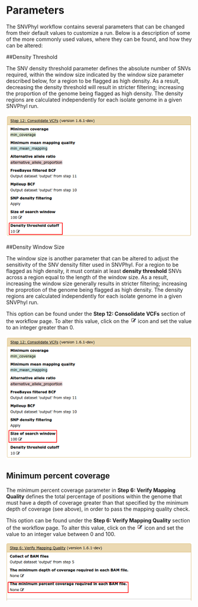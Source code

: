 # Parameters

The SNVPhyl workflow contains several parameters that can be changed from their default values to customize a run. Below is a description of some of the more commonly used values, where they can be found, and how they can be altered:

##Density Threshold 

The SNV density threshold parameter defines the absolute number of SNVs required, within the window size indicated by the window size parameter described below, for a region to be flagged as high density.  As a result, decreasing the density threshold will result in stricter filtering; increasing the proportion of the genome being flagged as high density. The density regions are calculated independently for each isolate genome in a given SNVPhyl run. 

![density_threshold][]

##Density Window Size

The window size is another parameter that can be altered to adjust the sensitivity of the SNV density filter used in SNVPhyl.  For a region to be flagged as high density, it must contain at least **density threshold** SNVs across a region equal to the length of the window size.  As a result, increasing the window size generally results in stricter filtering; increasing the proprotion of the genome being flagged as high density.  The density regions are calculated independently for each isolate genome in a given SNVPhyl run.

This option can be found under the **Step 12: Consolidate VCFs** section of the workflow page. To alter this value, click on the ![edit_param][] icon and set the value to an integer greater than 0.  

![window_size][]

## Minimum percent coverage

The minimum percent coverage parameter in **Step 6: Verify Mapping Quality** defines the total percentage of positions within the genome that must have a depth of coverage greater than that specified by the minimum depth of coverage (see above), in order to pass the mapping quality check.    

This option can be found under the **Step 6: Verify Mapping Quality** section of the workflow page.  To alter this value, click on the ![edit_param][] icon and set the value to an integer value between 0 and 100.

![min_percent_coverage][]

[min_depth_cov]: images/min_depth_cov.png
[min_percent_coverage]: images/min_percent_coverage.png
[window_size]: images/window_size.png
[density_threshold]: images/density_threshold.png
[edit_param]: images/edit_param.png  
